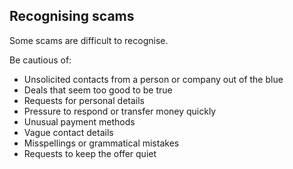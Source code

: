 ##  Recognising scams

Some scams are difficult to recognise.

Be cautious of:

  * Unsolicited contacts from a person or company out of the blue 
  * Deals that seem too good to be true 
  * Requests for personal details 
  * Pressure to respond or transfer money quickly 
  * Unusual payment methods 
  * Vague contact details 
  * Misspellings or grammatical mistakes 
  * Requests to keep the offer quiet 
